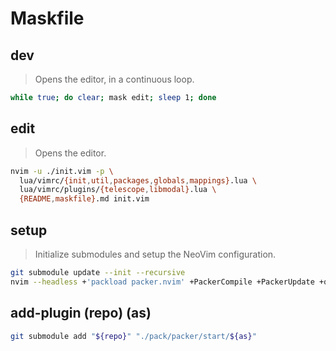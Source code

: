 # Maskfile

## dev

> Opens the editor, in a continuous loop.

```bash
while true; do clear; mask edit; sleep 1; done
```

## edit

> Opens the editor.

```bash
nvim -u ./init.vim -p \
  lua/vimrc/{init,util,packages,globals,mappings}.lua \
  lua/vimrc/plugins/{telescope,libmodal}.lua \
  {README,maskfile}.md init.vim 
```

## setup

> Initialize submodules and setup the NeoVim configuration.

```bash
git submodule update --init --recursive
nvim --headless +'packload packer.nvim' +PackerCompile +PackerUpdate +qall
```

## add-plugin (repo) (as)

```bash
git submodule add "${repo}" "./pack/packer/start/${as}"
```
